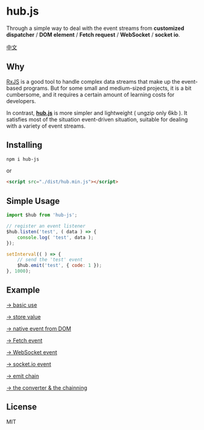 # hub.js

Through a simple way to deal with the event streams from **customized dispatcher** / **DOM element** / **Fetch request** / **WebSocket** / **socket io**.

[中文](./README.zh-CN.md)

## Why

[RxJS](https://github.com/reactivex/rxjs) is a good tool to handle complex data streams that make up the event-based programs. But for some small and medium-sized projects, it is a bit cumbersome, and it requires a certain amount of learning costs for developers.

In contrast, **[hub.js](https://github.com/yyued/hub.js)** is more simpler and lightweight ( ungzip only 6kb ). It satisfies most of the situation event-driven situation, suitable for dealing with a variety of  event streams.

## Installing

```sh
npm i hub-js
```

or

```html
<script src="./dist/hub.min.js"></script>
```

## Simple Usage

```js
import $hub from 'hub-js';

// register an event listener
$hub.listen('test', ( data ) => {
    console.log( 'test', data );
});

setInterval(( ) => {
    // send the 'test' event
    $hub.emit('test', { code: 1 });
}, 1000);
```

## Example

[→ basic use](https://github.com/yyued/hub.js/blob/master/example/basic_use.html)

[→ store value](https://github.com/yyued/hub.js/blob/master/example/store_value.html)

[→ native event from DOM](https://github.com/yyued/hub.js/blob/master/example/native_event_from_dom.html)

[→ Fetch event](https://github.com/yyued/hub.js/blob/master/example/fetch_event.html)

[→ WebSocket event](https://github.com/yyued/hub.js/blob/master/example/websocket_event.html)

[→ socket.io event](https://github.com/yyued/hub.js/blob/master/example/socket_io_event.html)

[→ emit chain](https://github.com/yyued/hub.js/blob/master/example/emit_chain.html)

[→ the converter & the chainning](https://github.com/yyued/hub.js/blob/master/example/converter_chaining.html)

## License

MIT

